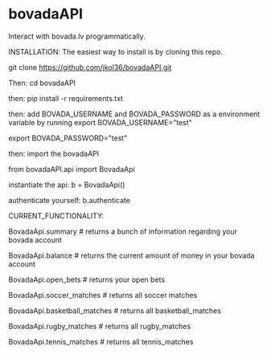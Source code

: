 # bovadaAPI
Interact with bovada.lv programmatically.


INSTALLATION:
The easiest way to install is by cloning this repo.

git clone https://github.com/jkol36/bovadaAPI.git

Then: cd bovadaAPI

then: pip install -r requirements.txt

then: add BOVADA_USERNAME and BOVADA_PASSWORD as a environment variable by running export BOVADA_USERNAME="test" 

export BOVADA_PASSWORD="test"

then: import the bovadaAPI

from bovadaAPI.api import BovadaApi


instantiate the api: b = BovadaApi()

authenticate yourself: b.authenticate


CURRENT_FUNCTIONALITY:

BovadaApi.summary # returns a bunch of information regarding your bovada account


BovadaApi.balance # returns the current amount of money in your bovada account

BovadaApi.open_bets # returns your open bets

BovadaApi.soccer_matches # returns all soccer matches

BovadaApi.basketball_matches # returns all basketball_matches

BovadaApi.rugby_matches # returns all rugby_matches

BovadaApi.tennis_matches # returns all tennis_matches

  




